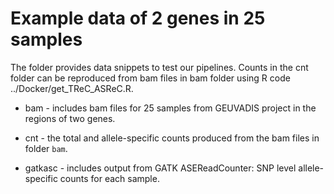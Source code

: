 # Example data of 2 genes in 25 samples

The folder provides data snippets to test our pipelines. Counts in the cnt folder can be reproduced from bam files in bam folder using R code ../Docker/get_TReC_ASReC.R. 


- bam - includes bam files for 25 samples from GEUVADIS project in the regions of two genes.

- cnt - the total and allele-specific counts produced from the bam files in folder ```bam```.

- gatkasc - includes output from GATK ASEReadCounter: SNP level allele-specific counts for each sample.
